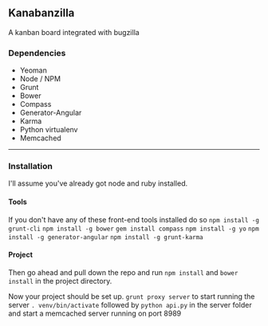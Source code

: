 ## Kanabanzilla
A kanban board integrated with bugzilla

### Dependencies

 - Yeoman
  - Node / NPM
  - Grunt
  - Bower
  - Compass
  - Generator-Angular
  - Karma
 - Python virtualenv
 - Memcached

- - - - - - -

 ### Installation
I'll assume you've already got node and ruby installed.

#### Tools
If you don't have any of these front-end tools installed do so
  `npm install -g grunt-cli`
  `npm install -g bower`
  `gem install compass`
  `npm install -g yo`
  `npm install -g generator-angular`
  `npm install -g grunt-karma`

#### Project
Then go ahead and pull down the repo and run `npm install` and `bower install` in the project directory.

Now your project should be set up.
  `grunt proxy server` to start running the server
  `. venv/bin/activate` followed by `python api.py` in the server folder
  and start a memcached server running on port 8989